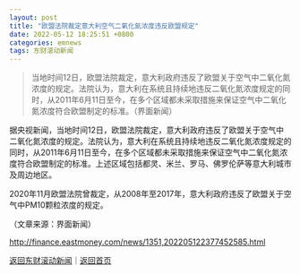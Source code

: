 ```yaml
---
layout: post
title: "欧盟法院裁定意大利空气二氧化氮浓度违反欧盟规定"
date: 2022-05-12 18:25:51 +0800
categories: emnews
tags: 东财滚动新闻
---
```

> 当地时间12日，欧盟法院裁定，意大利政府违反了欧盟关于空气中二氧化氮浓度的规定。法院认为，意大利在系统且持续地违反二氧化氮浓度规定的同时，从2011年6月11日至今，在多个区域都未采取措施来保证空气中二氧化氮浓度符合欧盟制定的标准。（界面新闻）

<p>据央视新闻，当地时间12日，欧盟法院裁定，意大利政府违反了欧盟关于空气中二氧化氮浓度的规定。法院认为，意大利在系统且持续地违反二氧化氮浓度规定的同时，从2011年6月11日至今，在多个区域都未采取措施来保证空气中二氧化氮浓度符合欧盟制定的标准。上述区域包括都灵、米兰、罗马、佛罗伦萨等意大利城市及周边地区。</p><p>2020年11月欧盟法院曾裁定，从2008年至2017年，意大利政府违反了欧盟关于空气中PM10颗粒浓度的规定。</p><p class="em_media">（文章来源：界面新闻）</p>

<http://finance.eastmoney.com/news/1351,202205122377452585.html>

[返回东财滚动新闻](//finews.withounder.com/emnews/)｜[返回首页](//finews.withounder.com/)
